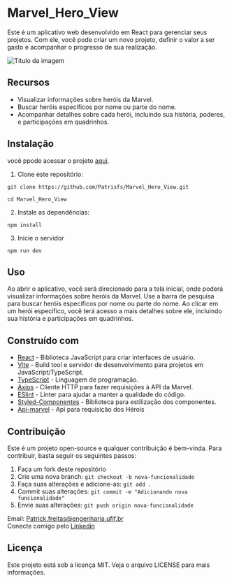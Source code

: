 # Marvel_Hero_View

Este é um aplicativo web desenvolvido em React para gerenciar seus projetos. Com ele, você pode criar um novo projeto, definir o valor a ser gasto e acompanhar o progresso de sua realização.

![Título da imagem]()

## Recursos

- Visualizar informações sobre heróis da Marvel.
- Buscar heróis específicos por nome ou parte do nome.
- Acompanhar detalhes sobre cada herói, incluindo sua história, poderes, e participações em quadrinhos.

## Instalação

você ppode acessar o projeto [aqui](https://github.com/Patrisfs/Marvel_Hero_View).


1. Clone este repositório:
```
git clone https://github.com/Patrisfs/Marvel_Hero_View.git

cd Marvel_Hero_View
```
2. Instale as dependências: 

```
npm install
```

3. Inicie o servidor
```
npm run dev
```

## Uso

Ao abrir o aplicativo, você será direcionado para a tela inicial, onde poderá visualizar informações sobre heróis da Marvel. Use a barra de pesquisa para buscar heróis específicos por nome ou parte do nome. Ao clicar em um herói específico, você terá acesso a mais detalhes sobre ele, incluindo sua história e participações em quadrinhos.

## Construído com

- [React](https://reactjs.org/) - Biblioteca JavaScript para criar interfaces de usuário.
- [Vite](https://vitejs.dev/) - Build tool e servidor de desenvolvimento para projetos em JavaScript/TypeScript.
- [TypeScript](https://www.typescriptlang.org/) - Linguagem de programação.
- [Axios](https://axios-http.com/) - Cliente HTTP para fazer requisições à API da Marvel.
- [ESlint](https://eslint.org/) - Linter para ajudar a manter a qualidade do código.
- [Styled-Componentes](https://styled-components.com/) - Biblioteca para estilização dos componentes.
- [Api-marvel](https://developer.marvel.com/documentation/getting_started) - Api para requisição dos Hérois


## Contribuição

Este é um projeto open-source e qualquer contribuição é bem-vinda. Para contribuir, basta seguir os seguintes passos:

1. Faça um fork deste repositório
2. Crie uma nova branch: `git checkout -b nova-funcionalidade`
3. Faça suas alterações e adicione-as: `git add .`
4. Commit suas alterações: `git commit -m "Adicionando nova funcionalidade"`
5. Envie suas alterações: `git push origin nova-funcionalidade`

Email: Patrick.freitas@engenharia.ufjf.br <br>
Conecte comigo pelo [Linkedin](https://www.linkedin.com/in/patrick-freitas-5bb062194/)
## Licença

Este projeto está sob a licença MIT. Veja o arquivo LICENSE para mais informações.
